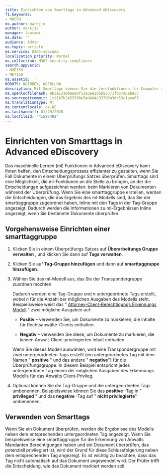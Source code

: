 ```yaml
---
title: Einrichten von Smarttags in Advanced eDiscovery
f1.keywords:
- NOCSH
ms.author: markjjo
author: markjjo
manager: laurawi
ms.date: ''
audience: Admin
ms.topic: article
ms.service: O365-seccomp
localization_priority: Normal
ms.collection: M365-security-compliance
search.appverid:
- MOE150
- MET150
ms.assetid: ''
ROBOTS: NOINDEX, NOFOLLOW
description: Mit Smarttags können Sie die Lernfunktionen für Computer anwenden, wenn Sie Inhalte in einem erweiterten eDiscovery-Fall überprüfen. Verwenden Sie smarttaggruppen, um die Ergebnisse von Computer Lern-Erkennungs Modellen anzuzeigen, beispielsweise das Anwalts-Client-Berechtigungsmodell.
ms.openlocfilehash: 9b3e1310baa06f53a3ee1dab5c371fb67d6ab95c
ms.sourcegitcommit: 1c91b7b24537d0e54d484c3379043db53c1aea65
ms.translationtype: MT
ms.contentlocale: de-DE
ms.lasthandoff: 01/29/2020
ms.locfileid: "41597402"
---
```

# <a name="set-up-smart-tags-in-advanced-ediscovery"></a>Einrichten von Smarttags in Advanced eDiscovery

Das maschinelle Lernen (ml) Funktionen in Advanced eDiscovery kann Ihnen helfen, den Entscheidungsprozess effizienter zu gestalten, wenn Sie Fall Dokumente in einem Überprüfungs Satzes überprüfen. Smarttags sind eine Möglichkeit, die ml-Funktionen an die Stelle zu bringen, an der die Entscheidungen aufgezeichnet werden: beim Markieren von Dokumenten während der Überprüfung. Wenn Sie eine smarttaggruppe erstellen, werden die Entscheidungen, die das Ergebnis des ml-Modells sind, das Sie der smarttaggruppe zugeordnet haben, Inline mit den Tags in der Tag-Gruppe angezeigt. Dadurch werden die Informationen zu ml-Ergebnissen Inline angezeigt, wenn Sie bestimmte Dokumente überprüfen.

## <a name="how-to-set-up-a-smart-tag-group"></a>Vorgehensweise Einrichten einer smarttaggruppe

1. Klicken Sie in einem Überprüfungs Satzes auf **Überarbeitungs Gruppe verwalten** , und klicken Sie dann auf **Tags verwalten**.

2. Klicken Sie auf **Tag-Gruppe hinzufügen** und dann auf **smarttaggruppe hinzufügen**.

3. Wählen Sie das ml-Modell aus, das Sie der Transpondergruppe zuordnen möchten.
    
   Dadurch werden eine Tag-Gruppe und *n* untergeordnete Tags erstellt, wobei *n* für die Anzahl der möglichen Ausgaben des Modells steht. Beispielsweise weist das " [Attorney-Client-Berechtigungs Erkennungs Modell](attorney-privilege-detection.md) " zwei mögliche Ausgaben auf: 

   - **Positiv** – verwenden Sie, um Dokumente zu markieren, die Inhalte für Rechtsanwälte-Clients enthalten.
   
   - **Negativ** – verwenden Sie diese, um Dokumente zu markieren, die keinen Anwalt-Client-privilegierten Inhalt enthalten.
    
    Wenn Sie dieses Modell auswählen, wird eine Transpondergruppe mit zwei untergeordneten Tags erstellt (ein untergeordnetes Tag mit dem Namen " **positive** " und das andere " **negative**") für die Überprüfungsgruppe. In diesem Beispiel entspricht jedes untergeordnete Tag einem der möglichen Ausgaben des Erkennungs Modells für das Anwalts Client-Privileg.

4. Optional können Sie die Tag-Gruppe und die untergeordneten Tags umbenennen. Beispielsweise können Sie das **positive** -Tag in " **privileged** " und das **negative** -Tag auf " **nicht privilegierte**" umbenennen.

## <a name="how-to-use-smart-tags"></a>Verwenden von Smarttags

Wenn Sie ein Dokument überprüfen, werden die Ergebnisse des Modells neben dem entsprechenden untergeordneten Tag angezeigt. Wenn Sie beispielsweise eine smarttaggruppe für die Erkennung von Anwalts Mandanten Berechtigungen haben und ein Dokument überprüfen, das potenziell privilegiert ist, wird der Grund für diese Schlussfolgerung neben dem entsprechenden Tag angezeigt. Es ist wichtig zu beachten, dass das Tag nicht automatisch auf das Dokument angewendet wird. Der Prüfer trifft die Entscheidung, wie das Dokument markiert werden soll.